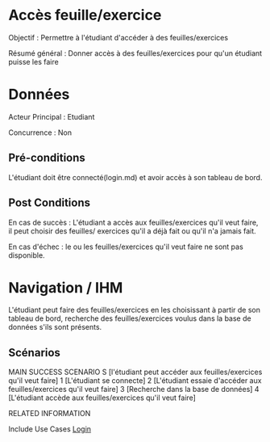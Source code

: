 
﻿
# Accès feuille/exercice
Objectif : Permettre à l'étudiant d'accéder à des feuilles/exercices

Résumé général : Donner accès à des feuilles/exercices pour qu'un étudiant puisse les faire


# Données

Acteur Principal : Etudiant

Concurrence : Non



## Pré-conditions

L'étudiant doit être connecté(login.md) et avoir accès à son tableau de bord.


## Post Conditions

En cas de succès : L'étudiant a accès aux feuilles/exercices qu'il veut faire, il peut choisir des feuilles/
exercices qu'il a déjà fait ou qu'il n'a jamais fait.

En cas d'échec : le ou les feuilles/exercices qu'il veut faire ne sont pas disponible.


# Navigation / IHM 

L'étudiant peut faire des feuilles/exercices en les choisissant à partir de son tableau de bord, recherche 
des feuilles/exercices voulus dans la base de données s'ils sont présents.



## Scénarios

MAIN SUCCESS SCENARIO
S	[l'étudiant peut accéder aux feuilles/exercices qu'il veut faire]
1	[L'étudiant se connecte]
2	[L'étudiant essaie d'accéder aux feuilles/exercices qu'il veut faire]
3	[Recherche dans la base de données]
4	[L'étudiant accède aux feuilles/exercices qu'il veut faire]


RELATED INFORMATION

Include Use Cases	[Login](login.md)

